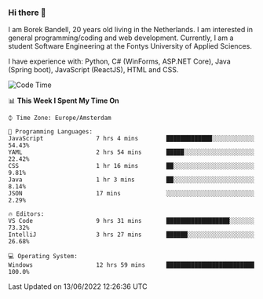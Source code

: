 ### Hi there 👋

I am Borek Bandell, 20 years old living in the Netherlands. I am interested in general programming/coding and web development. Currently, I am a student Software Engineering at the Fontys University of Applied Sciences.

I have experience with: Python, C# (WinForms, ASP.NET Core), Java (Spring boot), JavaScript (ReactJS), HTML and CSS.

<!--START_SECTION:waka-->
![Code Time](http://img.shields.io/badge/Code%20Time-184%20hrs%201%20min-blue)

📊 **This Week I Spent My Time On** 

```text
⌚︎ Time Zone: Europe/Amsterdam

💬 Programming Languages: 
JavaScript               7 hrs 4 mins        █████████████░░░░░░░░░░░░   54.43% 
YAML                     2 hrs 54 mins       █████░░░░░░░░░░░░░░░░░░░░   22.42% 
CSS                      1 hr 16 mins        ██░░░░░░░░░░░░░░░░░░░░░░░   9.81% 
Java                     1 hr 3 mins         ██░░░░░░░░░░░░░░░░░░░░░░░   8.14% 
JSON                     17 mins             ░░░░░░░░░░░░░░░░░░░░░░░░░   2.29%

🔥 Editors: 
VS Code                  9 hrs 31 mins       ██████████████████░░░░░░░   73.32% 
IntelliJ                 3 hrs 27 mins       ██████░░░░░░░░░░░░░░░░░░░   26.68%

💻 Operating System: 
Windows                  12 hrs 59 mins      █████████████████████████   100.0%

```


 Last Updated on 13/06/2022 12:26:36 UTC
<!--END_SECTION:waka-->

<!--**tcBorek2002/tcBorek2002** is a ✨ _special_ ✨ repository because its `README.md` (this file) appears on your GitHub profile.

Here are some ideas to get you started:

- 🔭 I’m currently working on ...
- 🌱 I’m currently learning ...
- 👯 I’m looking to collaborate on ...
- 🤔 I’m looking for help with ...
- 💬 Ask me about ...
- 📫 How to reach me: ...
- 😄 Pronouns: ...
- ⚡ Fun fact: ...
-->
